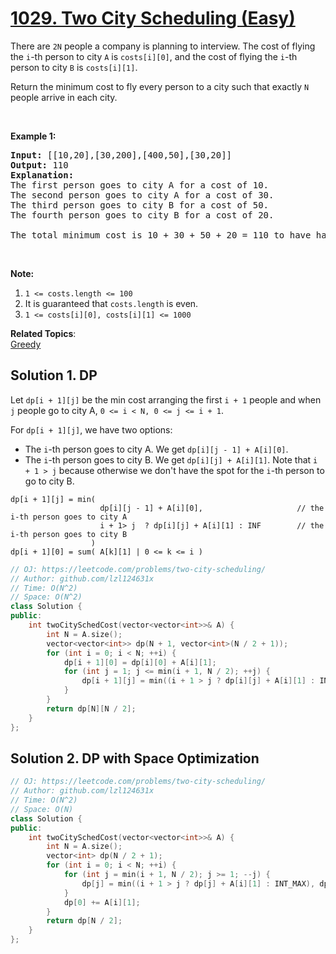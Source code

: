 # [1029. Two City Scheduling (Easy)](https://leetcode.com/problems/two-city-scheduling/)

<p>There are <code>2N</code> people a company is planning to interview. The cost of flying the <code>i</code>-th person to city <code>A</code> is <code>costs[i][0]</code>, and the cost of flying the <code>i</code>-th person to city <code>B</code> is <code>costs[i][1]</code>.</p>

<p>Return the minimum cost to fly every person to a city such that exactly <code>N</code> people arrive in each city.</p>

<p>&nbsp;</p>

<p><strong>Example 1:</strong></p>

<pre><strong>Input: </strong><span id="example-input-1-1">[[10,20],[30,200],[400,50],[30,20]]</span>
<strong>Output: </strong><span id="example-output-1">110</span>
<strong>Explanation: </strong>
The first person goes to city A for a cost of 10.
The second person goes to city A for a cost of 30.
The third person goes to city B for a cost of 50.
The fourth person goes to city B for a cost of 20.

The total minimum cost is 10 + 30 + 50 + 20 = 110 to have half the people interviewing in each city.
</pre>

<p>&nbsp;</p>

<p><strong>Note:</strong></p>

<ol>
	<li><code>1 &lt;= costs.length &lt;= 100</code></li>
	<li>It is guaranteed that <code>costs.length</code> is even.</li>
	<li><code>1 &lt;= costs[i][0], costs[i][1] &lt;= 1000</code></li>
</ol>

**Related Topics**:  
[Greedy](https://leetcode.com/tag/greedy/)

## Solution 1. DP

Let `dp[i + 1][j]` be the min cost arranging the first `i + 1` people and when `j` people go to city A, `0 <= i < N, 0 <= j <= i + 1`.

For `dp[i + 1][j]`, we have two options:
* The `i`-th person goes to city A. We get `dp[i][j - 1] + A[i][0]`.
* The `i`-th person goes to city B. We get `dp[i][j] + A[i][1]`. Note that `i + 1 > j` because otherwise we don't have the spot for the `i`-th person to go to city B.

```
dp[i + 1][j] = min(
                    dp[i][j - 1] + A[i][0],                     // the i-th person goes to city A
                    i + 1> j  ? dp[i][j] + A[i][1] : INF        // the i-th person goes to city B
                  )
dp[i + 1][0] = sum( A[k][1] | 0 <= k <= i )
```

```cpp
// OJ: https://leetcode.com/problems/two-city-scheduling/
// Author: github.com/lzl124631x
// Time: O(N^2)
// Space: O(N^2)
class Solution {
public:
    int twoCitySchedCost(vector<vector<int>>& A) {
        int N = A.size();
        vector<vector<int>> dp(N + 1, vector<int>(N / 2 + 1));
        for (int i = 0; i < N; ++i) {
            dp[i + 1][0] = dp[i][0] + A[i][1];
            for (int j = 1; j <= min(i + 1, N / 2); ++j) {
                dp[i + 1][j] = min((i + 1 > j ? dp[i][j] + A[i][1] : INT_MAX), dp[i][j - 1] + A[i][0]);
            }
        }
        return dp[N][N / 2];
    }
};
```

## Solution 2. DP with Space Optimization

```cpp
// OJ: https://leetcode.com/problems/two-city-scheduling/
// Author: github.com/lzl124631x
// Time: O(N^2)
// Space: O(N)
class Solution {
public:
    int twoCitySchedCost(vector<vector<int>>& A) {
        int N = A.size();
        vector<int> dp(N / 2 + 1);
        for (int i = 0; i < N; ++i) {
            for (int j = min(i + 1, N / 2); j >= 1; --j) {
                dp[j] = min((i + 1 > j ? dp[j] + A[i][1] : INT_MAX), dp[j - 1] + A[i][0]);
            }
            dp[0] += A[i][1];
        }
        return dp[N / 2];
    }
};
```